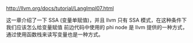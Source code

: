 http://llvm.org/docs/tutorial/LangImpl07.html

这一章介绍了一下 SSA (变量单赋值)，并且 llvm 只有 SSA 模式，在这种条件下我们应该怎么给变量赋值
前边代码中使用的 phi node 是 llvm 提供的一种方式，
通过使用函数栈来读写变量也是一种方式。
